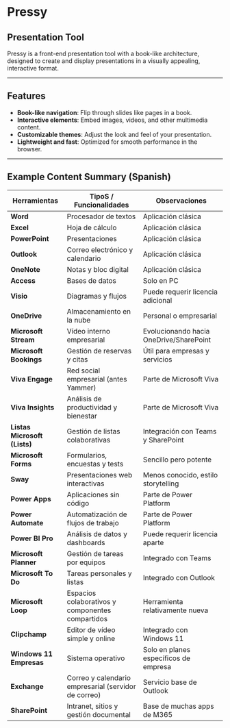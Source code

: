 # Pressy

## Presentation Tool

Pressy is a front-end presentation tool with a book-like architecture, designed to create and display presentations in a visually appealing, interactive format.

---

## Features

- **Book-like navigation**: Flip through slides like pages in a book.
- **Interactive elements**: Embed images, videos, and other multimedia content.
- **Customizable themes**: Adjust the look and feel of your presentation.
- **Lightweight and fast**: Optimized for smooth performance in the browser.

---

## Example Content Summary (Spanish)

| Herramientas                 | TipoS / Funcionalidades                              | Observaciones                           |
| ---------------------------- | ---------------------------------------------------- | --------------------------------------- |
| **Word**                     | Procesador de textos                                 | Aplicación clásica                      |
| **Excel**                    | Hoja de cálculo                                      | Aplicación clásica                      |
| **PowerPoint**               | Presentaciones                                       | Aplicación clásica                      |
| **Outlook**                  | Correo electrónico y calendario                      | Aplicación clásica                      |
| **OneNote**                  | Notas y bloc digital                                 | Aplicación clásica                      |
| **Access**                   | Bases de datos                                       | Solo en PC                              |
| **Visio**                    | Diagramas y flujos                                   | Puede requerir licencia adicional       |
| **OneDrive**                 | Almacenamiento en la nube                            | Personal o empresarial                  |
| **Microsoft Stream**         | Vídeo interno empresarial                            | Evolucionando hacia OneDrive/SharePoint |
| **Microsoft Bookings**       | Gestión de reservas y citas                          | Útil para empresas y servicios          |
| **Viva Engage**              | Red social empresarial (antes Yammer)                | Parte de Microsoft Viva                 |
| **Viva Insights**            | Análisis de productividad y bienestar                | Parte de Microsoft Viva                 |
| **Listas Microsoft (Lists)** | Gestión de listas colaborativas                      | Integración con Teams y SharePoint      |
| **Microsoft Forms**          | Formularios, encuestas y tests                       | Sencillo pero potente                   |
| **Sway**                     | Presentaciones web interactivas                      | Menos conocido, estilo storytelling     |
| **Power Apps**               | Aplicaciones sin código                              | Parte de Power Platform                 |
| **Power Automate**           | Automatización de flujos de trabajo                  | Parte de Power Platform                 |
| **Power BI Pro**             | Análisis de datos y dashboards                       | Puede requerir licencia aparte          |
| **Microsoft Planner**        | Gestión de tareas por equipos                        | Integrado con Teams                     |
| **Microsoft To Do**          | Tareas personales y listas                           | Integrado con Outlook                   |
| **Microsoft Loop**           | Espacios colaborativos y componentes compartidos     | Herramienta relativamente nueva         |
| **Clipchamp**                | Editor de vídeo simple y online                      | Integrado con Windows 11                |
| **Windows 11 Empresas**      | Sistema operativo                                    | Solo en planes específicos de empresa   |
| **Exchange**                 | Correo y calendario empresarial (servidor de correo) | Servicio base de Outlook                |
| **SharePoint**               | Intranet, sitios y gestión documental                | Base de muchas apps de M365             |